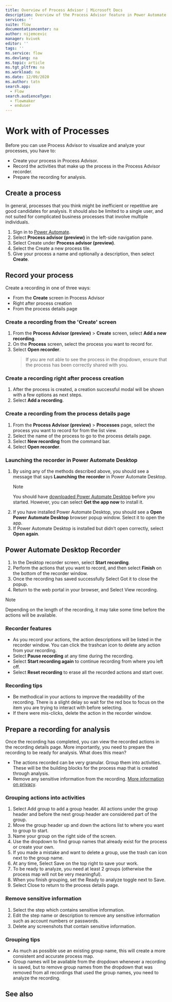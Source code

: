 ```yaml
---
title: Overview of Process Advisor | Microsoft Docs
description: Overview of the Process Advisor feature in Power Automate.
services: ''
suite: flow
documentationcenter: na
author: nijemcevic 
manager: kvivek
editor: ''
tags: ''
ms.service: flow
ms.devlang: na
ms.topic: article
ms.tgt_pltfrm: na
ms.workload: na
ms.date: 12/09/2020
ms.author: tatn
search.app: 
  - Flow
search.audienceType: 
  - flowmaker
  - enduser
---
```

# Work with of Processes

Before you can use Process Advisor to visualize and analyze your processes, you have to:

- Create your process in Process Advisor.
- Record the activities that make up the process in the Process Advisor recorder.
- Prepare the recording for analysis.

## Create a process

In general, processes that you think might be inefficient or repetitive are good candidates for analysis. It should also be limited to a single user, and not suited for complicated business processes that involve multiple individuals.

1. Sign in to [Power Automate](https://powerautomate.microsoft.com/).
1. Select **Process advisor (preview)** in the left-side navigation pane.
1. Select Create under **Process advisor (preview)**.
1. Select the Create a new process tile.
1. Give your process a name and optionally a description, then select **Create**.

## Record your process

Create a recording in one of three ways:

- From the **Create** screen in Process Advisor
- Right after process creation
- From the process details page

### Create a recording from the 'Create' screen

1. From the **Process Advisor (preview)** > **Create** screen, select **Add a new recording**.
1. On the **Process** screen, select the process you want to record for.
1. Select **Open recorder**.
    >If you are not able to see the process in the dropdown, ensure that the process has been correctly shared with you.

### Create a recording right after process creation

1. After the process is created, a creation successful modal will be shown with a few options as next steps.
1. Select **Add a recording**.
 
### Create a recording from the process details page

1. From the **Process Advisor (preview)** > **Processes** page, select the process you want to record for from the list view.
1. Select the name of the process to go to the process details page.
1. Select **New recording** from the command bar.
1. Select **Open recorder**.

### Launching the recorder in Power Automate Desktop

1. By using any of the methods described above, you should see a message that says **Launching the recorder** in Power Automate Desktop.
    > [!NOTE]
    > You should have [downloaded Power Automate Desktop](https://go.microsoft.com/fwlink/?linkid=2102613) before you started. However, you can select **Get the app now** to install it.
1. If you have installed Power Automate Desktop, you should see a  **Open Power Automate Desktop** browser popup window.  Select it to open the app.
1. If Power Automate Desktop is installed but didn’t open correctly, select **Open again**.

## Power Automate Desktop Recorder

1. In the Desktop recorder screen, select **Start recording**.
1. Perform the actions that you want to record, and then select **Finish** on the bottom of the recorder window.
1. Once the recording has saved successfully Select Got it to close the popup.
1. Return to the web portal in your browser, and Select View recording.

> [!NOTE]
> Depending on the length of the recording, it may take some time before the actions will be available.

### Recorder features

- As you record your actions, the action descriptions will be listed in the recorder window. You can click the trashcan icon to delete any action from your recording.
- Select **Pause recording** at any time during the recording. 
- Select **Start recording again** to continue recording from where you left off.
- Select **Reset recording** to erase all the recorded actions and start over.

### Recording tips

- Be methodical in your actions to improve the readability of the recording. There is a slight delay so wait for the red box to focus on the item you are trying to interact with before selecting.
- If there were mis-clicks, delete the action in the recorder window.

## Prepare a recording for analysis

Once the recording has completed, you can view the recorded actions in the recording details page. More importantly, you need to prepare the recording to be ready for analysis. What does this mean?

- The actions recorded can be very granular. Group them into activities. These will be the building blocks for the process map that is created through analysis.
- Remove any sensitive information from the recording.  [More information on privacy](privacy-link).

### Grouping actions into activities

1. Select Add group to add a group header. All actions under the group header and before the next group header are considered part of the group.
1. Move the group header up and down the actions list to where you want to group to start.
1. Name your group on the right side of the screen.
1. Use the dropdown to find group names that already exist for the process or create your own.
1. If you made a mistake and want to delete a group, use the trash can icon next to the group name.
1. At any time, Select Save on the top right to save your work.
1. To be ready to analyze, you need at least 2 groups (otherwise the process map will not be very meaningful).
1. When you finish grouping, set the Ready to analyze toggle next to Save.
1. Select Close to return to the process details page.

### Remove sensitive information

1. Select the step which contains sensitive information.
1. Edit the step name or description to remove any sensitive information such as account numbers or passwords.
1. Delete any screenshots that contain sensitive information.

### Grouping tips

-	As much as possible use an existing group name, this will create a more consistent and accurate process map.
-	Group names will be available from the dropdown whenever a recording is saved, but to remove group names from the dropdown that was removed from all recordings that used the group names, you need to analyze the recording.


## See also

